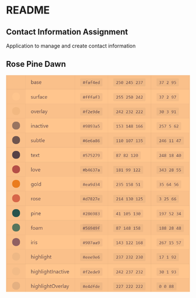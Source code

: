 # README
## Contact Information Assignment  
  Application to manage and create contact information
## Rose Pine Dawn
![Pallete used](read_img.png)